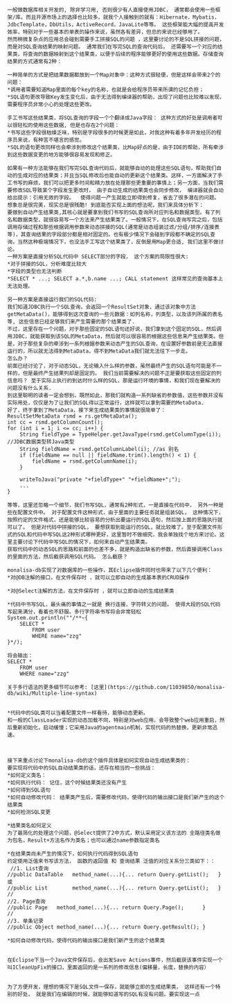 	一般做数据库相关开发的, 除非学习用, 否则很少有人直接使用JDBC， 通常都会使用一些框架/库。而且开源市场上的选择也比较多，就我个人接触到的就有：Hibernate，Mybatis，JdbcTemplate，DbUtils，ActiveRecord，JavaLite等等。 这些框架能大幅的提高开发效率，特别对于一些基本的单表的操作来说，虽然各有差异，但总的来说已经够用了。
	然而稍微复杂点的应用总会碰到需要手工拼接SQL的问题 ，这里要讨论的不是SQL拼接的问题，而是对SQL查询结果的映射问题。 通常我们在写完SQL的查询代码后， 还需要写一个对应的结果类，将查询的数据映射到这个结果类，以便于后续的程序能够更好的使用这些数据。存储查询结果的方式通常有2种：
	 
	一种简单的方式是把结果数据都放到一个Map对象中：这种方式很轻便，但是这样会带来2个的问题：
	*调用者需要知道Map里面的每个key的名称，也就是会给程序员带来所谓的记忆负担；
	*SQL语句更改导致Key发生变化后，由于无法得到编译器的帮助，出现了问题也比较难以发现，需要程序员非常小心的处理这些更改。 
	
	手工书写这些结果类，将SQL查询的字段一个个翻译成Java字段： 这种方式的好处是调用者可以很轻松的使用这些数据, 但是也存在2个问题：
	*书写这些字段很枯燥乏味，特别是字段很多的时候更是如此，对我这种有着多年开发经历的程序员来说，有种苦不堪言的感觉。
	*SQL的语句更改同样也会牵涉到修改这个结果类，比Map好点的是，由于IDE的帮助，所有牵涉到这些数据变更的地方能够很容易发现和修正。
	
	如果有一种方法能够在我们写完SQL查询代码后，就能够自动的处理这些SQL语句，帮助我们自动的生成对应的结果类；并且当SQL修改后也能自动的更新这个结果类。这样，一方面解决了手工书写的麻烦，我们可以把更多时间和精力放在处理那些更重要的事情上；另一方面，当我们需要修改SQL导致某个字段发生更改时， 由于自动生成的结果类也会同步修改， 编译器就会自动给出提示：引用无效的字段。  使得问题一产生就能立即得到修复，省去了很多潜在的问题。
	想象总是很完美，现实总是很残酷! 到底能否实现上面的想法呢，我们来具体分析下： 
	要做到自动产生结果类,其核心就是要拿到我们书写的SQL查询所对应列名和数据类型。有了列名和数据类型，就很容易写一个方法来产生结果类了。一般情况下，在SQL查询写完之后，包括调用存储过程和那些根据调用参数来动态拼接的SQL(通常是动态组装过滤/分组/排序/连接表等)，其查询结果的字段部分都是相对固定的。也有极少情况下会碰到字段都不确定的SQL查询，当然这种极端情况下，也没法手工写这个结果类了，反倒是用Map更合适, 我们这里不做讨论。
	一种方案是直接分析SQL代码中 SELECT部分的字段， 这个方案的局限性很大:
	*对于拼接的SQL，分析难度比较大
	*字段的类型也无法判断
	*SELECT * ...; SELECT a.*,b.name ...; CALL statement 这样常见的查询基本上无法处理。 
	 
	另一种方案是直接运行我们的SQL代码:
	我们知道JDBC执行一个SQL查询，会返回一个ResultSet对象，通过该对象中方法getMetaData()，能够得到这次查询的一些元数据：如列名称，列类型，以及该列所属的表名等, 这些信息已经足够我们来产生需要的那个结果类了. 
	不过，这里存在一个问题，对于那些固定的SQL语句还好说，我们拿到这个固定的SQL，然后调用JDBC，就能获取到该SQL的MetaData，然后就可以很容易的根据这些信息来产生结果类。但是，对于那些复杂的牵涉到一系列根据参数来动态产生的SQL查询，在设置好参数前是无法直接运行的，所以就无法得到MetaData，得不到MetaData我们就无法往下一步走。
	怎么办？
	前面已经讨论了，对于动态SQL，无论输入什么样的参数，虽然最终产生的SQL语句可能是不一样的，但是最终产生结果列却是固定的。 我们当前需要解决的问题不正是要获取这些固定的列信息吗？ 至于实际上执行的到达时什么样的SQL，那是运行环境的事情，和我们现在要解决的问题没有什么关系. 
	到这里聪明的读者一定会想到，既然如此，那我们就构造一系列缺省的参数值，这些参数并没有实际用处，仅仅是为了让我们的SQL得以正常运行，这样就可以拿到需要的MetaData. 
	好了，终于拿到了MetaData，接下来生成结果类的事情就很简单了：
	ResultSetMetaData rsmd = rs.getMetaData();
	int cc = rsmd.getColumnCount();
	for (int i = 1; i <= cc; i++) {
		String fieldType = TypeHelper.getJavaType(rsmd.getColumnType(i)); //JDBC数据类型转Java类型
		String fieldName = rsmd.getColumnLabel(i); //as 别名
		if (fieldName == null || fieldName.trim().length() < 1) {
			fieldName = rsmd.getColumnName(i);
		}
		
		writeToJava("private "+fieldType+" "+fieldName+";");
		...
	}

	等等，这里还忽略一个细节，我们书写SQL，通常有2种形式，一是直接在代码中， 另外一种是些在配置文件中。 对于配置文件这种形式，由于里面的主要任务就是组装SQL， 这种情况下，按照约定的文件格式，还是能够比较容易的分析出要运行的SQL语句，然后按上面的思路执行就可以了。 但是对代码中拼接的SQL， 要想获取到能运行的SQL，就比较难了。至于配置文件形式的SQL和代码中写SQL这2种形式哪种更好，这里暂时不做细究，我会单独找个地方来讨论。这里主要讨论下代码中写SQL的情况下，如何来自动产生结果类。
	获取代码中的动态SQL的思路和前面的也差不多，就是构造出缺省的参数，然后直接调用Class的里面的方法，然后截获调用SQL代码。 怎么截获？ 
	
	monalisa-db实现了对数据库的一些操作，其Eclipse插件同时也带来了以下几个便利：
	*对@DB注解的接口，在文件保存时 ，就可以立即自动的生成基本表的CRUD操作
	
	*对@Select注解的方法，在文件保存时 ，就可以立即自动的生成结果类
	
	*代码中书写SQL，最头痛的事情之一就是 换行连接，字符转义的问题。 使得大段的SQL代码写起来满分，看着也不舒服。多行字符串书写将会非常轻松
	System.out.println(""/**~{
	    SELECT * 
	    	FROM user
	    	WHERE name="zzg"
	}*/);
	
	将会输出：
	SELECT * 
	    FROM user
	    WHERE name="zzg"
	    
	关于多行语法的更多细节可以参考: [这里](https://github.com/11039850/monalisa-db/wiki/Multiple-line-syntax)    
	
	
	*代码中的SQL类可以当着配置文件一样看待，能够动态更新。
	和一般的ClassLoader实现的动态加载不同，特别是对web应用，会导致整个web应用重启，然后重新初始化，启动缓慢；它采用Java的agentmain机制，实现代码的热替换，更新非常迅速。
	 
	
	 
	接下来重点讨论下monalisa-db的这个插件具体是如何实现自动生成结果类的：
	要实现将代码中的SQL自动结果类的话，还存在相当的一些挑战：
	*如何定义类名：
	*如何执行代码： 记住，这个时候结果类还没有产生
	*如何得到SQL语句
	*如何自动修改代码： 结果类产生后，需要修改代码，使得代码的输出接口是我们新产生的这个结果类
	*如何检测SQL变更
	
	*结果类名如何定义
	为了最简化的处理这个问题，@Select提供了2中方式，默认采用定义该方法的 全路径类名做为包名，Result+方法名作为类名；也可以通过name参数指定类名
	
	*在结果类尚未产生的情况下，如何执行代码得到SQL语句
	约定使用泛值来书写该方法， 函数的返回值 和 查询结果 泛值的对应关系分三类如下：：
	 //1. List查询
    //public DataTable   method_name(...){... return Query.getList();   }    或
    //public List        method_name(...){... return Query.getList();   }    
    //
    //2. Page查询
    //public Page   method_name(...){... return Query.Page();      }
    //
    //3. 单条记录
    //public Object method_name(...){... return Query.getResult(); }
	
	*如何自动修改代码，使得代码的输出接口是我们新产生的这个结果类
	
	
	在Eclipse下当一个Java文件保存后，会出发Save Actions事件，然后截获该事件实现一个叫ICleanUpFix的接口，里面返回的是一系列的修改信息(偏移量，长度，替换的内容）
	
	
	为了方便开发，理想的情况下是SQL文件一保存，就能够立即的生成结果类， 这样还有一个特别的好处， 就是我们在编辑的时候，就能够知道写的SQL有没有问题。要实现这一点
	
	 
	
	
	